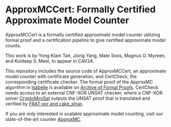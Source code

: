 # ApproxMCCert: Formally Certified Approximate Model Counter
ApproxMCCert is a formally certified approximate model counter utilizing formal proof and a certification pipeline to give certified approximate model counts.

This work is by Yong Kiam Tan, Jiong Yang, Mate Soos, Magnus O. Myreen, and Kuldeep S. Meel, to appear in CAV24.

This repository includes the source code of ApproxMCCert, an approximate model counter with certificate generation, and CertCheck, the corresponding certificate checker.
The formal proof of the ApproxMC algorithm in [Isabelle](https://isabelle.in.tum.de/) is available on [Archive of Formal Proofs](https://isa-afp.org/entries/Approximate_Model_Counting.html).
CertCheck needs access to an external CNF-XOR UNSAT checker, where a CNF-XOR solver [CryptoMiniSat](https://github.com/msoos/cryptominisat) outputs the UNSAT proof that is translated and verified by [FRAT-xor and cake_xlrup](https://github.com/meelgroup/frat-xor).

If you are only interested in scalable approximate model counting, visit our state-of-the-art counter [ApproxMC](http://github.com/meelgroup/approxmc).
